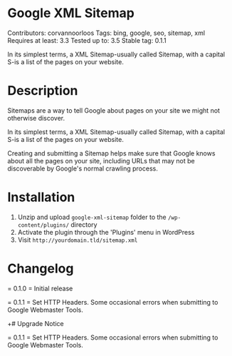 # Google XML Sitemap #
Contributors: corvannoorloos
Tags: bing, google, seo, sitemap, xml
Requires at least: 3.3
Tested up to: 3.5
Stable tag: 0.1.1

In its simplest terms, a XML Sitemap-usually called Sitemap, with a capital S-is a list of the pages on your website.

# Description #

Sitemaps are a way to tell Google about pages on your site we might not otherwise discover.

In its simplest terms, a XML Sitemap-usually called Sitemap, with a capital S-is a list of the pages on your website.

Creating and submitting a Sitemap helps make sure that Google knows about all the pages on your site, including URLs that may not be discoverable by Google's normal crawling process.

# Installation #

1. Unzip and upload `google-xml-sitemap` folder to the `/wp-content/plugins/` directory
1. Activate the plugin through the 'Plugins' menu in WordPress
1. Visit `http://yourdomain.tld/sitemap.xml`

# Changelog #

= 0.1.0 =
Initial release

= 0.1.1 =
Set HTTP Headers. Some occasional errors when submitting to Google Webmaster Tools.

+# Upgrade Notice

= 0.1.1 =
Set HTTP Headers. Some occasional errors when submitting to Google Webmaster Tools.
